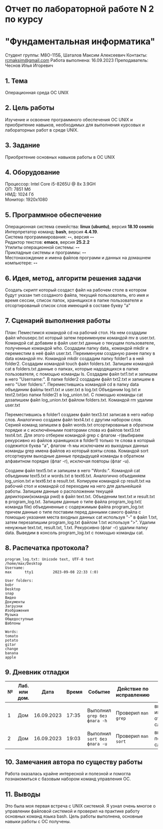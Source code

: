 # Отчет по лабораторной работе N 2 по курсу
# "Фундаментальная информатика"

Студент группы: M8О-115Б, Шаталов Максим Алексеевич
Контакты: rcmaksim@gmail.com
Работа выполнена: 16.09.2023
Преподаватель: Чеснов Илья Игоревич

## 1. Тема

Операционная среда ОС UNIX

## 2. Цель работы

Изучение и освоение программного обеспечения ОС UNIX и приобритение навыков, необходимых для выполнения курсовых и лабораторных работ в среде UNIX.

## 3. Задание

Приобретение основных навыков работы в ОС UNIX

## 4. Оборудование

Процессор: Intel Core i5-8265U @ 8x 3.9GH\
ОП: 7851 Мб\
НМД: 1024 Гб\
Монитор: 1920x1080

## 5. Программное обеспечение

Операционная система семейства: **linux (ubuntu)**, версия **18.10 cosmic**\
Интерпретатор команд: **bash**, версия **4.4.19**.\
Система программирования: **--**, версия **--**\
Редактор текстов: **emacs**, версия **25.2.2**\
Утилиты операционной системы: **--**\
Прикладные системы и программы: **--**\
Местонахождение и имена файлов программ и данных на домашнем компьютере: **--**

## 6. Идея, метод, алгоритм решения задачи

Создать скрипт который создаст файл на рабочем столе в котором будут указан тип созданого файла, текущий пользователь, его имя и время сессии,
список папок, хранящихся в папке пользователя и отсортированый список слов имеющий в составе букву "a"
## 7. Сценарий выполнения работы

План:
Пеместимся командой cd на рабочий стол. На нем создадим файл whousepc.txt который затем переименуем командой mv в user.txt. Командой cat добавим
 в файл user.txt данные о текущем пользователе, полученные командой who. Создадим папку data_ командой mkdir и переместим в неё файл user.txt. Переименуем 
созданую ранее папку в data командой mv. Командой mkdir создадим папку folder1 а в ней folder2. Создадим командой touch файл folders.txt. Запишем 
командой cat в folders.txt данные о папках, которые надодящихся в папке пользователя, с помощью команды ls. Создадим файл txt1.txt и запишем в него "Username:". 
В папке folder2 создадим файл txt2.txt и запишем в него "User folders:". Переместившись командой cd в папку data объединим файлы text1.txt и user.txt в log.txt
Объединим log.txt и text2.txt(из папки folder2) в log_union.txt. С помощью команды cat дозапишем файл log_union.txt файлом folders.txt. Командой rm удалим user.txt

Переместившись в folder1 создаем файл text3.txt записав в него набор слов. Аналогично создаем файл text4.txt с другим набором слов. Серией команд запишем в файл words.txt
отсортированые в обратном порядке и с исключёнными повторами слова из файлов text3.txt text4.txt. Для этого отберем командой grep с флагом -r(выбираем рекурсивно из
файлов хранящихся в folder1) только те слова в который содежится буква "a", флагом -h мы исключаем из выходных данных команды grep имена файлов из который взяты слова.
Командой sort отсортируем выходные данные предыдущей команды в обратном алфавитном порядке (флаг -r), исключая повторы (флаг -u).

Создаем файл text5.txt и запишем в него "Words:". Командой cat объединим text5.txt и words.txt в text6.txt. Аналогично объединяем log_union.txt и text6.txt в result.txt.
Копируем командой cp result.txt на рабочий стол и командой cd переходим на него для дальнейшей работы. Запишем данные о расположении текущей дериктории(команда pwd) в
файл text.txt. Объеденим text.txt и result.txt в program_log.txt. Запишем данные о типе файла program_log.txt( команда file) объединенные с содержимым файла program_log.txt
причем данные о типе поставим перед данными самого файла с помощью указания места входных данных cat используя "-" в файл 1.txt, затем перезапишим program_log.txt файлом
1.txt используя ">". Удалим ненужные text.txt, result.txt, 1.txt. Рекурсивно (флаг -r) удалим папку data. Выведим в консоль program_log.txt с помощью команды cat.
## 8. Распечатка протокола? 
 
```
program_log.txt: Unicode text, UTF-8 text
/home/max/Desktop
Username:
max      tty1         2023-09-08 22:33 (:0)

User folders:
bobr
Desktop
snap
Видео
Документы
Загрузки
Изображения
Музыка
Общедоступные
Шаблоны

Words:
tomato
potato
gitar
change
banana
apple

```

## 9. Дневник отладки

| № | Лаб. или дом. | Дата       | Время     | Событие                     | Действие по исправлению | Примечание                                   |
|---|---------------|------------|-----------|-----------------------------|-------------------------|----------------------------------------------|
|1  | Дом           | 16.09.2023 | 17:35     | Выполнил `grep без флага -h`| Проверил `man grep`     | вывелось без имен файла откуда бралось слово |
|2  | Дом           | 16.09.2023 | 19:03     | Выполнил `sort без флага -u`| Проверил `man sort`     | выводилось повторяющиеся слова               |

## 10. Замечания автора по существу работы

Работа оказалась крайне интересной и полезной и помогла познакомиться с базовым набором команд управления ОС.


## 11. Выводы

Это была моя первая встреча с UNIX системой. Я узнал очень многое о управлении файловой системой и проверил на практике работу основных команд языка bash. Цель работы выполнена, основные навыки работы с ОС получены.

